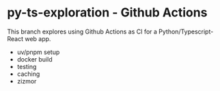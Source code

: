 # py-ts-exploration - Github Actions

This branch explores using Github Actions as CI for a Python/Typescript-React web app.

- uv/pnpm setup
- docker build
- testing
- caching
- zizmor
